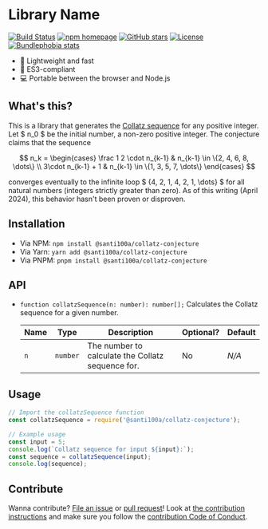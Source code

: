 # Library Name

[![Build Status][workflow badge]][repo actions]
[![npm homepage][npm badge]][npm home]
[![GitHub stars][stars badge]][repo url]
[![License][license badge]][repo url]
[![Bundlephobia stats][bundlephobia badge]][bundlephobia url]

[workflow badge]: https://github.com/santi100a/collatz-conjecture/actions/workflows/ci.yml/badge.svg
[npm badge]: https://img.shields.io/npm/v/@santi100a/collatz-conjecture
[stars badge]: https://img.shields.io/github/stars/santi100a/collatz-conjecture.svg
[license badge]: https://img.shields.io/github/license/santi100a/collatz-conjecture.svg
[bundlephobia badge]: https://img.shields.io/bundlephobia/min/@santi100a/collatz-conjecture
[npm home]: https://npmjs.org/package/@santi100a/collatz-conjecture
[repo actions]: https://github.com/santi100a/collatz-conjecture/actions
[repo url]: https://github.com/santi100a/collatz-conjecture
[bundlephobia url]: https://bundlephobia.com/package/@santi100a/collatz-conjecture@latest

- 🚀 Lightweight and fast
- 👴 ES3-compliant
- 💻 Portable between the browser and Node.js

## What's this?

This is a library that generates the [Collatz sequence](https://en.m.wikipedia.org/Collatz_conjecture) for any positive integer.
Let $ n_0 $ be the initial number, a non-zero positive integer. The conjecture claims that the sequence

$$
n_k =  \begin{cases}
  \frac 1 2 \cdot n_{k-1} & n_{k-1} \in \{2, 4, 6, 8, \dots\} \\
  3\cdot n_{k-1} + 1      & n_{k-1} \in \{1, 3, 5, 7, \dots\}
 \end{cases}
$$

converges eventually to the infinite loop $ {4, 2, 1, 4, 2, 1, \dots} $ for all natural numbers (integers strictly greater than zero). As of this writing (April 2024), this behavior hasn't been proven or disproven.

## Installation

- Via NPM: `npm install @santi100a/collatz-conjecture`
- Via Yarn: `yarn add @santi100a/collatz-conjecture`
- Via PNPM: `pnpm install @santi100a/collatz-conjecture`

## API

- `function collatzSequence(n: number): number[];` Calculates the Collatz sequence for a given number.

  | Name | Type     | Description                                       | Optional? | Default |
  | ---- | -------- | ------------------------------------------------- | --------- | ------- |
  | `n`  | `number` | The number to calculate the Collatz sequence for. | No        | _N/A_   |

## Usage

```typescript
// Import the collatzSequence function
const collatzSequence = require('@santi100a/collatz-conjecture');

// Example usage
const input = 5;
console.log(`Collatz sequence for input ${input}:`);
const sequence = collatzSequence(input);
console.log(sequence);
```

## Contribute

Wanna contribute? [File an issue](https://github.com/santi100a/collatz-conjecture/issues) or [pull request](https://github.com/santi100a/collatz-conjecture/pulls)!
Look at [the contribution instructions](https://github.com/santi100a/collatz-conjecture/CONTRIBUTING.md) and make sure you follow the [contribution Code of Conduct](https://github.com/santi100a/collatz-conjecture/CODE_OF_CONDUCT.md).
